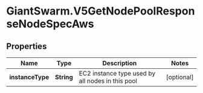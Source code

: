 # GiantSwarm.V5GetNodePoolResponseNodeSpecAws

## Properties

Name | Type | Description | Notes
------------ | ------------- | ------------- | -------------
**instanceType** | **String** | EC2 instance type used by all nodes in this pool  | [optional] 


